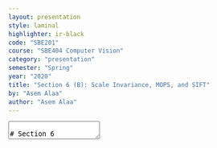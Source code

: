 ```yaml
---
layout: presentation
style: laminal
highlighter: ir-black
code: "SBE201"
course: "SBE404 Computer Vision"
category: "presentation"
semester: "Spring"
year: "2020"
title: "Section 6 (B): Scale Invariance, MOPS, and SIFT"
by: "Asem Alaa"
author: "Asem Alaa"
---
```


<textarea id="source" markdown="1">

# Section 6

## Scale Invariance, MOPS, and SIFT

##### Presentation by *{{ page.author }}*

{% include presentation-margins.html %}

---
## Problem definition


* Features or **key-points** are corners: unique in the image.
* Harris is a corner detector$^1$
* Harris operator is .green[invariant for translation, illumination and rotation].
* Harris operator is .red[variant for scaling].

### Example 

<div class="row">
<div class="col-md-6 small" markdown="1">

* In smaller image there is a corner.
* Difficult to detect in large scale.
* Not recognized for all scales. 
* Size of the window effect detectability. 
* Large corners needs large windows, vice versa.
</div>

<div class="col-md-6" markdown="1">
Two different scales 
<img style="width:430px"  src="../notebooks/media/sift_scale_invariant.jpg">

</div>

</div>

<div class="my-footer"><span markdown="1">
1. [{Section 4: Hough Transform and Harris Operator}](https://sbme-tutorials.github.io/2020/cv/presentations/week04.html#1)</span></div>

---
## How to achieve Scale Invariance

### Scale Invariance 1: Multi-Scale Feature Representation


* Common approach: detect features at multiple scales using a Gaussian pyramid
* Example: Multiscale Oriented PatcheS descriptor (MOPS) (Brown, Szeliski, Winder, 2004)

Technical Report (Microsoft Research): 

[{MSR-TR-2004-133 | December 2004}](https://www.microsoft.com/en-us/research/publication/multi-scale-oriented-patches/)


---
##### Key steps in MOPS
###### A) Construct Scale Space (Gaussian Pyramid)


<span style="display:block;text-align:center"><img style="width:450px"  src="../notebooks/media/Image_pyramid.png"></span>

* Each image $I\_s$ has scale $s \in \\{\sigma\_1,...,\sigma\_5\\}$

<div class="my-footer"><span markdown="1">
Images are adapted from slides by Matthew Brown
</span></div>

---
##### Key steps in MOPS
###### B) Keypoints representation

- Extract keypoints (corners) at the current scale $s \in \\{\sigma\_1, \sigma\_2,.., \sigma\_5\\}$
- Find the dominant orientation $\theta$ of the keypoint
- Each keypoint now is represented by $(x,y,s,\theta)$

.center[<img src="../notebooks/media/mops1.png">]


<div class="my-footer"><span markdown="1">
Images are adapted from slides by Matthew Brown
</span></div>

---
##### Key steps in MOPS
###### C) Photometric normalization

- Extract an **oriented** $40\times 40$ patch around the keypoint
- Scale to 1/5 size (Gaussian smoothing+subsampling)
- Rotate to horizontal and sample 8x8 window.
- Estimate the local mean $\hat{x}$ and the std $\hat{s\_x}$ of intensities in the 8x8.
- Normalize intensities $\hat{I} = \frac{I-\hat{x}}{\hat{s\_x}}$

.center[<img style="height:300px;"src="../notebooks/media/mops2.png">]


<div class="my-footer"><span markdown="1">
Images are adapted from slides by Matthew Brown
</span></div>

---
##### Key steps in MOPS
###### D) Extend to all scales

.center[<img style="height:300px;" src="../notebooks/media/mops3.png">]

##### Note on matching feature descriptors in MOPS

To facilitate the search process: 
- a Wavelet transform can be applied to the 8x8 patch.
- extracted coefficients = smaller fingerprint 
- can be used to hash-searching other descriptors.

<div class="my-footer"><span markdown="1">
Images are adapted from slides by Matthew Brown
</span></div>

---
### Scale Invariance 2: Capture the best features across scales

- MOPS represents features per-scale.
- In contrast, SIFT captures the best features along the scale axis.

### Scale Invariant Feature Transform (SIFT)

- not a new way to find key-points or corners
- descriptor of detected corners of different image scales
.center[![](../notebooks/media/sift_local_extrema.jpg)]
- Developed and patented by Lowe
.center.small[[{Distinctive Image Featuresfrom Scale-Invariant Keypoints}](https://www.cs.ubc.ca/~lowe/papers/ijcv04.pdf) [{Patent}](https://patents.google.com/patent/US6711293B1/en)]


---
class: small
### SIFT
### Key steps in SIFT

1. Scale-space construction
2. Scale-space extrema detection 
   - find local maxima in DoG space
    .center[<img style="width:200px;"src="../notebooks/media/sift_local_extrema.jpg">]
   - .small[Refine the points $\\{(x,y,s)\\}$ from (1).]
   - .small[Thresholding: by contrast and cornerness.]
3. Orientation assignment
   - HoG
4. Keypoint descriptor
   - HoG

---
### SIFT
#### 1. SIFT scale space (DOG)

In SIFT Pyramid we have 

* Octaves: different levels of image resolutions (pyramids levels)
* Scales: different scales of window in each octave level (different $\sigma$ of gaussian window)

.center[![](../notebooks/media/sift_dog.jpg)]


---
### SIFT
#### 1. SIFT scale space (DOG)

.center[<img style="width:350px;" src="../notebooks/media/sift_dog.jpg">]

* First octave starts with the $\times 2$ upsampled input.
* Subsequent octaves  $\times 2$ subsample their previous.
* Scales: $\sigma, k \sigma, k^2 \sigma, k^3 \sigma, k^4 \sigma$

The author suggests using:

- $\sigma = 1.6$
- $k=\sqrt{2}$

---
### SIFT
#### 1. SIFT scale space (DOG)

```python
# The following are suggested by SIFT author
N_OCTAVES = 4 
N_SCALES = 5 
SIGMA = 1.6
K = sqrt(2)
# s: (s, √2s , 2s, 2√2 s , 4s )
SIGMA_SEQ = lambda s: [ (K**i)*s for i in range(N_SCALES) ] 
# 1.6, 1.6√2, 3.2, 3.2√2, 6.4
SIGMA_SIFT = SIGMA_SEQ(SIGMA) 
KERNEL_RADIUS = lambda s : 2 * int(round(s))
KERNELS_SIFT = [ gaussian_kernel2d(std = s, 
                                   kernlen = 2 * KERNEL_RADIUS(s) + 1) 
                for s in SIGMA_SIFT ]
```
.center[<img style="width:550px;" src="../notebooks/media/sift_scales.png">]


---
class: small
#### 1. SIFT scale space (DOG)
##### Python's map, lambda, zip

```python
a = [1,2,3,4,5,6]
b = list(map(lambda ai: ai**2, a))
print(b)
```
```
[1, 4, 9, 16, 25, 36]
```
```python
a = [1,2,3,4,5,6]
b = list(map(lambda ai: ai**2, a))
print(list(zip(a,b)))
```
```
[(1, 1), (2, 4), (3, 9), (4, 16), (5, 25), (6, 36)]
```
```python
print(a[-1])
print(a[:-1])
print(a[1:])
print(list(zip( a[:-1] , a[1:] )))
```
```
6
[1, 2, 3, 4, 5]
[2, 3, 4, 5, 6]
[(1, 2), (2, 3), (3, 4), (4, 5), (5, 6)]
```

---
### SIFT
#### 1. SIFT scale space (DOG)

```python
def image_dog( img ):
    octaves = []
    dog = []
    base = rescale( img, 2, anti_aliasing=False) 
    octaves.append([ convolve2d( base , kernel , 'same', 'symm') 
                        for kernel in KERNELS_SIFT ])
    dog.append([ s2 - s1 
            for (s1,s2) in zip( octaves[0][:-1], octaves[0][1:])])
    for i in range(1,N_OCTAVES):
        base = octaves[i-1][2][::2,::2] # 2x subsampling 
        octaves.append([base] + 
            [convolve2d( base , kernel , 'same', 'symm') 
                        for kernel in KERNELS_SIFT[1:] ])
        dog.append([ s2 - s1 
            for (s1,s2) in zip( octaves[i][:-1], octaves[i][1:])])
    return dog , octaves
```

---
### SIFT
#### 1. SIFT scale space (DOG)

```python
plt.imshow(imgs_rgb[0])
plt.axis('off'); plt.show()
```

.center[<img style="width:550px;" src="../notebooks/images/IMG_1282.jpg">]

---
class: small
### SIFT
#### 1. SIFT scale space (DOG)

```python
fig, ax = plt.subplots(N_OCTAVES,N_SCALES,figsize = (15, 10))
for octave_idx in range(N_OCTAVES):
    for scale_idx in range(N_SCALES):
        img_scale = img_octaves[octave_idx][scale_idx]
        ax[octave_idx,scale_idx].imshow(img_scale)
```

.center[<img style="width:590px;" src="../notebooks/media/gaussian_pyr.png">]

---
class: small
### SIFT
#### 1. SIFT scale space (DOG)

```python
fig, ax = plt.subplots(N_OCTAVES,N_SCALES-1,figsize = (15, 10))
for octave_idx in range(N_OCTAVES):
    for dog_idx in range(N_SCALES-1):
        img_dog = img_dogs[octave_idx][dog_idx]
        ax[octave_idx,dog_idx].imshow(img_dog, cmap = 'gray')
```
.center[<img style="width:570px;" src="../notebooks/media/dog.png">]

---
class: small
### SIFT
#### 2. Scale-space extrema detection 

- .blue[find local maxima in DoG space]
.center[<img style="height:120px;"src="../notebooks/media/sift_local_extrema.jpg"><img style="height:120px;"src="../notebooks/media/dog1.png">]
  - Each pixel is compared with 26 neighbors.
  - 9 from upper scale+9 from lower scale+ 8 from current scale
  - Take if maximum or minimum.
  - For same iamge, it is not necessary for its corners to be localized at same scale.
  - Ignore first and last DoG (no enough neighbors) 
- Refine the points $\\{(x,y,s)\\}$ from (1).
- Thresholding: by contrast and cornerness.

---
class: small
### SIFT
#### 2. Scale-space extrema detection 

- find local maxima in DoG space
- .blue[Refine the points $\\{(x,y,s)\\}$ from (1).]
  .center[<img style="height:250px;"src="../notebooks/media/quad.png">]
  - .small[Assume quadratic surface (3 terms from tylor expansion)]
  - .small[$D(x)= D + \frac{\partial D^T}{\partial \mathbf{x}}\mathbf{x} + \frac{1}{2}\mathbf{x}^T\frac{\partial^2 D }{\partial \mathbf{x}^2} \mathbf{x}$]
  - .small[$\mathbf{x} = (x,y,\sigma)^T$ is the offset from the sample]
  - .small[Differentiate and Equate to zero: $\hat{\mathbf{x}}=-\frac{1}{2}\frac{\partial^2 D^{-1} }{\partial \mathbf{x}^2}\frac{\partial D }{\partial \mathbf{x}}$]
  - .small[For this section, we will skip this refinement step (left as an exercise).]
- Thresholding: by contrast and cornerness.

---
class: small
### SIFT
#### 2. Scale-space extrema detection 

- find local maxima in DoG space
- Refine the points $\\{(x,y,s)\\}$ from (1).
- .blue[Thresholding: by contrast and cornerness.]
  - $\mathbf{H} = \begin{bmatrix} D\_{xx} & D\_{xy} \\\ 
  D\_{xy} & D\_{yy} \end{bmatrix}$
  - $\text{Tr}(\mathbf{H}) = D\_{xx} + D\_{yy} = \lambda\_1 + \lambda\_2$
  - $\text{Det}(\mathbf{H}) = D\_{xx} D\_{yy} - D\_{xy}^2 = \lambda\_1 \lambda\_2$
  - $\lambda\_1 = r \lambda\_2$
  - $\frac{\text{Tr}(\mathbf{H})^2}{\text{Det}(\mathbf{H})} = \frac{(\lambda\_1 + \lambda\_2)^2}{\lambda\_1\lambda\_2}=\frac{(r\lambda_2 + \lambda_2)^2}{r\lambda_2^2} = \frac{(r+1)^2}{r^2}$
  - Threshold: $\frac{\text{Tr}(\mathbf{H})^2}{\text{Det}(\mathbf{H})} < \frac{(r+1)^2}{r}$
  - Author recommends $r=10$
  - Contrast thresholding: $|D|>t\_c$
  - Author recommends $t\_c=0.03$


---
class: small
### SIFT
#### 2. Scale-space extrema detection 

##### Corner & Contrast test

```python
def corners( dog , r = 10.0 ):
    threshold = ((r + 1.0)**2)/r
    dx = np.array([-1,1]).reshape((1,2));  dy = dx.T
    dog_x = convolve2d( dog , dx , boundary='symm', mode='same' )
    dog_y = convolve2d( dog , dy , boundary='symm', mode='same' )
    dog_xx = convolve2d( dog_x , dx , boundary='symm', mode='same' )
    dog_yy = convolve2d( dog_y , dy , boundary='symm', mode='same' )
    dog_xy = convolve2d( dog_x , dy , boundary='symm', mode='same' )
        
    tr = dog_xx + dog_yy
    det = dog_xx * dog_yy - dog_xy ** 2
    response = np.zeros_like( dog )
    nonzero = det > np.finfo(np.float32).eps
    response[nonzero] = ( tr[nonzero] ** 2 ) / det[nonzero]
    coords = list(map( tuple , np.argwhere( response > threshold ).tolist() ))
    return coords

def contrast( dog , img_max, threshold = 0.03 ):
    dog_norm = dog / img_max
    coords = list(map( tuple , np.argwhere( np.abs( dog_norm ) > threshold ).tolist() ))
    return coords
```

---
### SIFT
#### 2. Scale-space extrema detection 

.center[![](../notebooks/media/sift_local_extrema.jpg)]


```python
def cube_extrema( img1, img2, img3 ):
    value = img2[1,1]
    if value > 0: 
        return all([np.all( value >= img ) for img in [img1,img2,img3]])
    else: 
        return all([np.all( value <= img ) for img in [img1,img2,img3]])
```

---
class: small
### SIFT
#### 2. Scale-space extrema detection 

```python
def dog_keypoints( img_dogs , img_max , threshold = 0.03 ):
    octaves_keypoints = []
    for octave_idx in range(N_OCTAVES):
        img_octave_dogs = img_dogs[octave_idx]
        keypoints_per_octave = []
        for dog_idx in range(1, len(img_octave_dogs)-1):
            dog = img_octave_dogs[dog_idx]; h, w = dog.shape
            keypoints = np.full( dog.shape, False, dtype = np.bool)
            candidates= set((i,j) for i in range(1,h-1) for j in range(1,w-1))
            candidates= candidates & set(corners(dog)) & set(contrast(dog,img_max,threshold))
            for i,j in candidates:
                slice1= img_octave_dogs[dog_idx -1][i-1:i+2, j-1:j+2]
                slice2= img_octave_dogs[dog_idx   ][i-1:i+2, j-1:j+2]
                slice3= img_octave_dogs[dog_idx +1][i-1:i+2, j-1:j+2]
                if cube_extrema( slice1, slice2, slice3 ): 
                    keypoints[i,j] = True
            keypoints_per_octave.append(keypoints)
        octaves_keypoints.append(keypoints_per_octave)
    return octaves_keypoints
```

---
class: small
### SIFT
#### 3. Keypoints Orientation

.center[<img style="height:195px;"src="../notebooks/media/orientation.png"> <img style="height:195px;"src="../notebooks/media/sift-orientation-histogram.jpg" >]

- Each keypoint should assigned a dominant direction (rotation invariance, later).
- $m(x,y) = \sqrt{(L(x+1,y) - L(x-1,y))^2 + (L(x,y+1) - L(x,y-1))^2}$
- $\theta(x,y) = tan^{-1}(\frac{L(x,y+1) - L(x,y-1)}{L(x+1,y) - L(x-1,y)})$

```python
def sift_gradient(img):
    dx = np.array([-1,0,1]).reshape((1,3)); dy = dx.T
    gx = signal.convolve2d( img , dx , boundary='symm', mode='same' )
    gy = signal.convolve2d( img , dy , boundary='symm', mode='same' )
    magnitude = np.sqrt( gx * gx + gy * gy )
    direction = np.rad2deg( np.arctan2( gy , gx )) % 360
    return gx,gy,magnitude,direction
```

<div class="my-footer"><span markdown="1">
Image adapted from slides by David Lowe and [{aishack.in}](https://aishack.in/tutorials/sift-scale-invariant-feature-transform-keypoint-orientation/)
</span></div>

---
class: small
### SIFT
#### 3. Keypoints Orientation

.center[<img style="height:195px;"src="../notebooks/media/orientation.png"> <img style="height:195px;"src="../notebooks/media/sift-orientation-histogram.jpg" >]

- Get the gradient angles of the window and quantize them to **36** intervals (0, 10, 20, ..., 360).
- Use Gaussian kernel with ($\sigma\_\theta = 1.5 \sigma$)
- Kernel radius `r = 2 * int(round(sigma))`
- Any peaks above **80%** of the highest peak are converted into a new keypoint.


---
class: small
### SIFT
#### 3. Keypoints Orientation

```python
def dog_keypoints_orientations( img_gaussians , keypoints , num_bins = 36 ):
    kps = []
    for octave_idx in range(N_OCTAVES):
        for idx,scale_keypoints in enumerate(keypoints[octave_idx]):
            gaussian_img = img_gaussians[octave_idx][ scale_idx + 1 ] 
            sigma = 1.5 * SIGMA * ( 2 ** octave_idx ) * ( K ** (scale_idx))
            radius = KERNEL_RADIUS(sigma)
            kernel = gaussian_kernel2d(std = sigma, kernlen = 2 * radius + 1)
            gx,gy,magnitude,direction = sift_gradient(gaussian_img)
            direction_idx = np.round( direction * num_bins / 360 ).astype(int)          
            
            for i,j in map( tuple , np.argwhere( scale_keypoints ).tolist() ):
                window = [i-radius, i+radius+1, j-radius, j+radius+1]
                mag_win = padded_slice( magnitude , window ) * kernel
                dir_idx = padded_slice( direction_idx, window )

                hist = np.zeros(num_bins, dtype=np.float32)
                for bin_idx in range(num_bins):
                    hist[bin_idx] = np.sum( mag_win[ dir_idx == bin_idx ] )
                for bin_idx in np.argwhere( hist >= 0.8 * hist.max() ).tolist():
                    angle = (bin_idx[0]+0.5) * (360./num_bins) % 360
                    kps.append( (i,j,octave_idx,scale_idx,angle))
    return octaves_kps
```

---
### SIFT
#### 3. Keypoints Orientation

##### Corners + Orientation (Last Octave)

.center[<img style="height:450px;"src="../notebooks/media/corners_orientation_oct4.png">]

---
### SIFT
#### 3. Keypoints Orientation

##### Corners + Orientation (all Octaves)

.center[<img style="height:450px;"src="../notebooks/media/corners_orientation_oct_all.png">]

---
### SIFT
#### 4. SIFT Descriptor

.center[<img style="height:300px;"src="../notebooks/media/sift-fingerprint.jpg">]


After localization of a keypoint and determination of dominant direction:

* Extract a $16 \times 16$ window centered by the keypoint.
* Get gradient magnitude and multiply it by a $16 \times 16$ gaussian window of $\sigma =1.5$

---
### SIFT
#### 4. SIFT Descriptor

.center[<img style="height:300px;"src="../notebooks/media/siftOriented.png">]

* Adjusting orientation (To be rotation invariant):
    * .small[get the gradient angle of the window and Quantize them to 8 intervals (0, 45, 90, ..., 360)]
    * .small[subtract corner dominant direction from gradient angle.]

---
class: small
### SIFT
#### 4. SIFT Descriptor

.center[<img style="height:250px;"src="../notebooks/media/histangles.png">]

* Divide the $16 \times 16$ window into **16** subregions ($4 \times 4$ each). 
* For each region construct histogram for the quntized 8 directions.
* Each region is represented by **8 values**
* Combine all values into one vector $S$ (size = $8 \times 16 = 128)$
* Unit normalize $S' = \frac{S}{||S||}$
* Clip values larger than 0.2 (overcome nonlinear illumination effect): $S'' = \text{Clip}(S',0,0.2)$
* Renormalize $S''' = \frac{S''}{||S''||}$

---
class: small
### SIFT
#### 4. SIFT Descriptor

.center[<img style="height:115px;"src="../notebooks/media/siftOriented.png"><img style="height:115px;"src="../notebooks/media/sift-gaussian-4x4-weighting1.jpg">]

```python
def extract_sift_descriptors128( img_gaussians, keypoints, num_bins = 8 ):
    descriptors = [] ; points = []; scale_data = {} 
    for octave_idx in range(N_OCTAVES):
        for (i,j,o_idx,scale_idx, theta) in keypoints[octave_idx]:
            # A) Caching
            if 'index' not in data or data['index'] != (o_idx,scale_idx):
                data['index'] = (o_idx,scale_idx)
                gaussian_img = img_gaussians[octave_idx][ scale_idx ] 
                sigma = 1.5 * SIGMA * ( 2 ** octave_idx ) * ( K ** (scale_idx))
                data['kernel'] = gaussian_kernel2d(std = sigma, kernlen = 16)                
                _, _, data['magnitude'], data['direction'] =sift_gradient(gaussian_img)
            win_mag = rotated_subimage(data['magnitude'],(j,i),theta,16,16)* data['kernel']
            win_dir = rotated_subimage(data['direction'],(j,i),theta,16,16)
            win_dir = (((win_dir - theta) % 360) * num_bins / 360.).astype(int)
            # B) HoG "4x4" x 16 ...
            # C) Combine+Normalize ...
    return points , descriptors
```

---
class: small
### SIFT
#### 4. SIFT Descriptor

.center[<img style="height:115px;"src="../notebooks/media/sift-fingerprint.jpg">]

```python
def extract_sift_descriptors128( img_gaussians, keypoints, num_bins = 8 ):
    descriptors = [] ; points = []; scale_data = {} 
    for octave_idx in range(N_OCTAVES):
        for (i,j,o_idx,scale_idx, theta) in keypoints[octave_idx]:
            # A) Caching ...
            # B) HoG "4x4" x 16
            features = []
            for sub_i in range(4):
                for sub_j in range(4):
                    sub_weights = win_mag[sub_i*4:(sub_i+1)*4, sub_j*4:(sub_j+1)*4]
                    sub_dir_idx = win_dir[sub_i*4:(sub_i+1)*4, sub_j*4:(sub_j+1)*4]
                    hist = np.zeros(num_bins, dtype=np.float32)
                    for bin_idx in range(num_bins):
                        hist[bin_idx] = np.sum( sub_weights[ sub_dir_idx == bin_idx ] )
                    features.extend( hist.tolist())
            # C) Combine+Normalize ...
    return points , descriptors
```

---
class: small
### SIFT
#### 4. SIFT Descriptor

```python
def extract_sift_descriptors128( img_gaussians, keypoints, num_bins = 8 ):
    descriptors = []
    points = []
    for octave_idx in range(N_OCTAVES):
        scale_data = {}         
        for (i,j,o_idx,scale_idx, theta) in keypoints[octave_idx]:
            # Caching...
            # B) HoG "4x4" x 16...
            # C) Combine+Normalize
            features /= (np.linalg.norm(np.array(features)))
            features = np.clip(features , np.finfo(np.float16).eps , 0.2)
            features /= (np.linalg.norm(features))
            descriptors.append(features)
            points.append( (i ,j , octave_idx, scale_idx, theta))
    return points , descriptors
```

---
class: small, middle
### SIFT - Results

.center[<img style="height:590px;"src="../notebooks/media/sift_result_01.png">]

---
class: small, middle
### SIFT - Results

.center[<img style="height:590px;"src="../notebooks/media/sift_result_02.png">]

---
class: small, middle, center
### SIFT - Results

<img style="height:590px;"src="../notebooks/media/sift_result_03.png">

---
class: small, middle, center
### SIFT - Results

<img style="height:590px;"src="../notebooks/media/sift_result_04.png">

---
class: small, middle, center
### SIFT - Results

<img style="height:590px;"src="../notebooks/media/sift_result_05.png">

---
class: small, middle, center
### SIFT - Results

<img style="height:590px;"src="../notebooks/media/sift_result_06.png">

---
class: small, middle, center
### SIFT - Results

<img style="height:590px;"src="../notebooks/media/sift_result_07.png">

---
class: middle, center

<img src="../images/jnb.png">

[{`sift.ipnyb`}](https://github.com/sbme-tutorials/sbme-tutorials.github.io/blob/master/2020/cv/notebooks/sift.ipynb)

</textarea>
